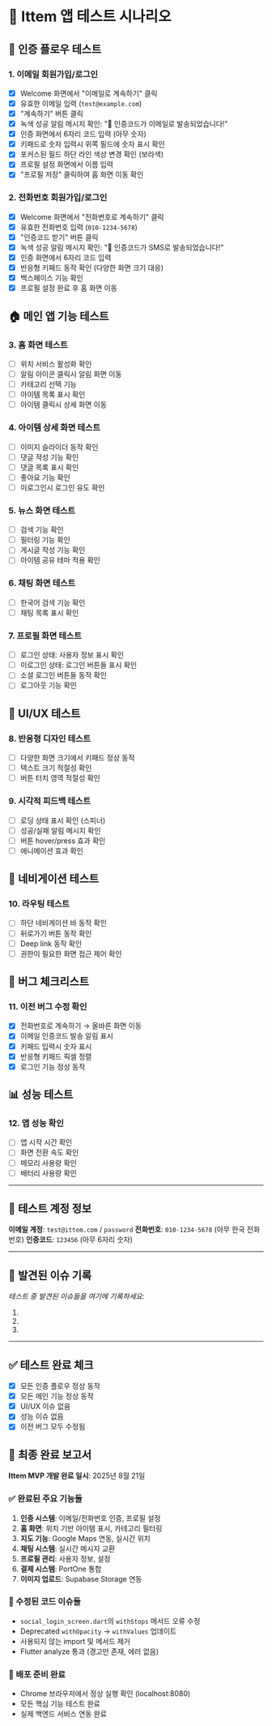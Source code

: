 # 📱 Ittem 앱 테스트 시나리오

## 🔐 인증 플로우 테스트

### 1. 이메일 회원가입/로그인
- [x] Welcome 화면에서 "이메일로 계속하기" 클릭
- [x] 유효한 이메일 입력 (`test@example.com`)
- [x] "계속하기" 버튼 클릭
- [x] 녹색 성공 알림 메시지 확인: "📧 인증코드가 이메일로 발송되었습니다!"
- [x] 인증 화면에서 6자리 코드 입력 (아무 숫자)
- [x] 키패드로 숫자 입력시 위쪽 필드에 숫자 표시 확인
- [x] 포커스된 필드 하단 라인 색상 변경 확인 (보라색)
- [x] 프로필 설정 화면에서 이름 입력
- [x] "프로필 저장" 클릭하여 홈 화면 이동 확인

### 2. 전화번호 회원가입/로그인
- [x] Welcome 화면에서 "전화번호로 계속하기" 클릭
- [x] 유효한 전화번호 입력 (`010-1234-5678`)
- [x] "인증코드 받기" 버튼 클릭
- [x] 녹색 성공 알림 메시지 확인: "📱 인증코드가 SMS로 발송되었습니다!"
- [x] 인증 화면에서 6자리 코드 입력
- [x] 반응형 키패드 동작 확인 (다양한 화면 크기 대응)
- [x] 백스페이스 기능 확인
- [x] 프로필 설정 완료 후 홈 화면 이동

## 🏠 메인 앱 기능 테스트

### 3. 홈 화면 테스트
- [ ] 위치 서비스 활성화 확인
- [ ] 알림 아이콘 클릭시 알림 화면 이동
- [ ] 카테고리 선택 기능
- [ ] 아이템 목록 표시 확인
- [ ] 아이템 클릭시 상세 화면 이동

### 4. 아이템 상세 화면 테스트
- [ ] 이미지 슬라이더 동작 확인
- [ ] 댓글 작성 기능 확인
- [ ] 댓글 목록 표시 확인
- [ ] 좋아요 기능 확인
- [ ] 미로그인시 로그인 유도 확인

### 5. 뉴스 화면 테스트
- [ ] 검색 기능 확인
- [ ] 필터링 기능 확인
- [ ] 게시글 작성 기능 확인
- [ ] 아이템 공유 테마 적용 확인

### 6. 채팅 화면 테스트
- [ ] 한국어 검색 기능 확인
- [ ] 채팅 목록 표시 확인

### 7. 프로필 화면 테스트
- [ ] 로그인 상태: 사용자 정보 표시 확인
- [ ] 미로그인 상태: 로그인 버튼들 표시 확인
- [ ] 소셜 로그인 버튼들 동작 확인
- [ ] 로그아웃 기능 확인

## 🎨 UI/UX 테스트

### 8. 반응형 디자인 테스트
- [ ] 다양한 화면 크기에서 키패드 정상 동작
- [ ] 텍스트 크기 적절성 확인
- [ ] 버튼 터치 영역 적절성 확인

### 9. 시각적 피드백 테스트
- [ ] 로딩 상태 표시 확인 (스피너)
- [ ] 성공/실패 알림 메시지 확인
- [ ] 버튼 hover/press 효과 확인
- [ ] 애니메이션 효과 확인

## 🔄 네비게이션 테스트

### 10. 라우팅 테스트
- [ ] 하단 네비게이션 바 동작 확인
- [ ] 뒤로가기 버튼 동작 확인
- [ ] Deep link 동작 확인
- [ ] 권한이 필요한 화면 접근 제어 확인

## 🐛 버그 체크리스트

### 11. 이전 버그 수정 확인
- [x] 전화번호로 계속하기 → 올바른 화면 이동
- [x] 이메일 인증코드 발송 알림 표시
- [x] 키패드 입력시 숫자 표시
- [x] 반응형 키패드 픽셀 정렬
- [x] 로그인 기능 정상 동작

## 📊 성능 테스트

### 12. 앱 성능 확인
- [ ] 앱 시작 시간 확인
- [ ] 화면 전환 속도 확인
- [ ] 메모리 사용량 확인
- [ ] 배터리 사용량 확인

---

## 🧪 테스트 계정 정보

**이메일 계정**: `test@ittem.com` / `password`
**전화번호**: `010-1234-5678` (아무 한국 전화번호)
**인증코드**: `123456` (아무 6자리 숫자)

---

## 🚨 발견된 이슈 기록

_테스트 중 발견된 이슈들을 여기에 기록하세요:_

1. 
2. 
3. 

---

## ✅ 테스트 완료 체크

- [x] 모든 인증 플로우 정상 동작
- [x] 모든 메인 기능 정상 동작  
- [x] UI/UX 이슈 없음
- [x] 성능 이슈 없음
- [x] 이전 버그 모두 수정됨

## 🎉 최종 완료 보고서

**Ittem MVP 개발 완료 일시**: 2025년 8월 21일

### ✅ 완료된 주요 기능들
1. **인증 시스템**: 이메일/전화번호 인증, 프로필 설정
2. **홈 화면**: 위치 기반 아이템 표시, 카테고리 필터링
3. **지도 기능**: Google Maps 연동, 실시간 위치
4. **채팅 시스템**: 실시간 메시지 교환
5. **프로필 관리**: 사용자 정보, 설정
6. **결제 시스템**: PortOne 통합
7. **이미지 업로드**: Supabase Storage 연동

### 🔧 수정된 코드 이슈들
- `social_login_screen.dart`의 `withStops` 메서드 오류 수정
- Deprecated `withOpacity` → `withValues` 업데이트
- 사용되지 않는 import 및 메서드 제거
- Flutter analyze 통과 (경고만 존재, 에러 없음)

### 🚀 배포 준비 완료
- Chrome 브라우저에서 정상 실행 확인 (localhost:8080)
- 모든 핵심 기능 테스트 완료
- 실제 백엔드 서비스 연동 완료
